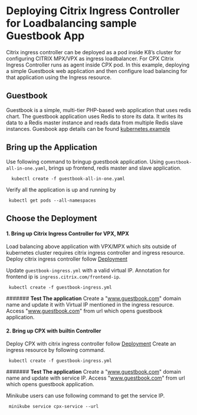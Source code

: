 # **Deploying Citrix Ingress Controller for Loadbalancing sample Guestbook App**
   Citrix ingress controller can be deployed as a pod inside K8’s cluster for configuring CITRIX MPX/VPX as ingress loadbalancer. 
   For CPX Citrix Ingress Controller runs as agent inside CPX pod.
   In this example, deploying a simple Guestbook web application and then configure load balancing for that application using the Ingress resource.
	

## **Guestbook**
   Guestbook is a simple, multi-tier PHP-based web application that uses redis chart.
   The guestbook application uses Redis to store its data. It writes its data to a Redis master instance and reads data from multiple Redis slave instances.
   Guesbook app details can be found [kubernetes.example](https://kubernetes.io/docs/tutorials/stateless-application/guestbook/)

## **Bring up the Application**
  Use following command to bringup guestbook application. Using `guestbook-all-in-one.yaml`, brings up frontend, redis master and slave application.   
  ```
    kubectl create -f guestbook-all-in-one.yaml
  ```
  Verify all the application is up and running by
  ```
   kubectl get pods --all-namespaces
  ```

## **Choose the  Deployment**

#### **1. Bring up Citrix Ingress Controller for VPX, MPX**
   Load balancing above application with  VPX/MPX which sits outside of kubernetes cluster requires citrix ingress controller and ingress resource.
   Deploy citrix ingress controller follow [Deployment](../../deployment)

   Update `guestbook-ingress.yml` with a valid virtual IP. Annotation for frontend ip is `ingress.citrix.com/frontend-ip`.

   ```
    kubectl create -f guestbook-ingress.yml
   ```
####### **Test The application**
    Create a "www.guestbook.com" domain name and update it with Virtual IP mentioned in the ingress resource. Access "www.guestbook.com" from url which opens guestbook application. 
       

#### **2. Bring up CPX with builtin Controller**

   Deploy CPX with citrix ingress controller follow [Deployment](../../deployment)
   Create an ingress resource by following command.
   ```
    kubectl create -f guestbook-ingress.yml
   ```

####### **Test The application**
   Create a "www.guestbook.com" domain name and update with service IP. Access "www.guestbook.com" from url which opens guestbook application. 
   
   Minikube users can use following command to get the service IP.
   ```
    minikube service cpx-service --url 
   ```
